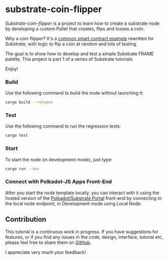 
# substrate-coin-flipper

*Substrate-coin-flipper* is a project to learn how to create a substrate node by developing a custom Pallet that creates, flips and tosses a coin.

Why a coin flipper? It's a [common smart contract example](https://github.com/paritytech/ink-playgroung-flipper/blob/main/lib.rs) rewritten for Substrate, with logic to flip a coin at random and lots of testing.

The goal is to show how to develop and test a simple Substrate FRAME palette,
This project is part 1 of a series of Substrate tutorials.

Enjoy!

### Build

Use the following command to build the node without launching it:

```sh
cargo build --release
```

### Test

Use the following command to run the regression tests:

```sh
cargo test
```

### Start

To start the node (in development mode), just type:

```sh
cargo run --dev
```

### Connect with Polkadot-JS Apps Front-End

After you start the node template locally, you can interact with it using the hosted version of the [Polkadot/Substrate Portal](https://polkadot.js.org/apps/#/explorer?rpc=ws://localhost:9944) front-end by connecting to the local node endpoint, in Development mode using Local Node.

## Contribution

This tutorial is a continuous work in progress. If you have suggestions for features, or if you find any issues in the code, design, interface, tutorial etc, please feel free to share them on [GitHub](https://github.com/davassi/substrate-coin-flipper/issues).

I appreciate very much your feedback!
